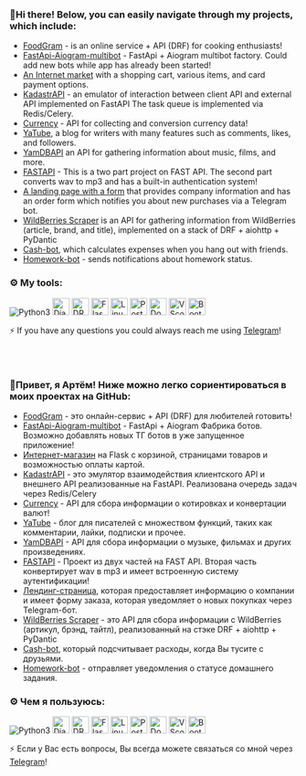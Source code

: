 ### 👋Hi there! Below, you can easily navigate through my projects, which include:

- [FoodGram](https://github.com/Artem4es/foodgram-project-react) - is an online service + API (DRF) for cooking enthusiasts!
- [FastApi-Aiogram-multibot](https://github.com/Artem4es/fastapi-aiogram-multibot) - FastApi + Aiogram multibot factory. Could add new bots while app has already been started!
- [An Internet market](https://github.com/Artem4es/motobinfile) with a shopping cart, various items, and card payment options.
- [KadastrAPI](https://github.com/Artem4es/kadastr) - an emulator of interaction between client API and external API implemented on FastAPI The task queue is implemented via Redis/Celery.
- [Currency](https://github.com/Artem4es/currency) - API for collecting and conversion currency data! 
- [YaTube](https://github.com/Artem4es/hw05_final), a blog for writers with many features such as comments, likes, and followers.
- [YamDBAPI](https://github.com/Artem4es/infra_sp2) an API for gathering information about music, films, and more.
- [FASTAPI](https://github.com/Artem4es/FASTAPI) - This is a two part project on FAST API. The second part converts wav to mp3 and has a built-in authentication system!
- [A landing page with a form](https://github.com/Artem4es/shop) that provides company information and has an order form which notifies you about new purchases via a Telegram bot.
- [WildBerries Scraper](https://github.com/Artem4es/tasks/tree/main/task_2) is an API for gathering information from WildBerries (article, brand, and title), implemented on a stack of DRF + aiohttp + PyDantic
- [Cash-bot](https://github.com/Artem4es/cash_bot), which calculates expenses when you hang out with friends.
- [Homework-bot](https://github.com/Artem4es/homework_bot) - sends notifications about homework status.

### :gear: My tools:  
<p>
  <img src="https://img.shields.io/badge/Python-FFD43B?style=for-the-badge&logo=python&logoColor=blue" alt="Python3" >
  <img src="https://img.shields.io/badge/Django-092E20?style=for-the-badge&logo=django&logoColor=green" alt="Django" height="30"> 
  <img src="https://img.shields.io/badge/django%20rest-ff1709?style=for-the-badge&logo=django&logoColor=white" alt="DRF" height="30"> 
  <img src="https://img.shields.io/badge/Flask-000000?style=for-the-badge&logo=flask&logoColor=white" alt="Flask" height="30"> 
  <img src="https://img.shields.io/badge/Linux-FCC624?style=for-the-badge&logo=linux&logoColor=black" alt="Linux" height="30">  
  <img src="https://img.shields.io/badge/PostgreSQL-316192?style=for-the-badge&logo=postgresql&logoColor=white" alt="Postgres" height="30">
  <img src="https://img.shields.io/badge/Docker-2CA5E0?style=for-the-badge&logo=docker&logoColor=white" alt="Docker" height="30">
  <img src="https://img.shields.io/badge/VSCode-0078D4?style=for-the-badge&logo=visual%20studio%20code&logoColor=white" alt="VScode logo" height="30">
  <img src="https://img.shields.io/badge/Bootstrap-563D7C?style=for-the-badge&logo=bootstrap&logoColor=white" alt="Bootstrap" height="30">  
  

⚡ If you have any questions you could always reach me using [Telegram](https://t.me/turbotjoma)!
  
  <br><br>
  
  ### 👋Привет, я Артём! Ниже можно легко сориентироваться в моих проектах на GitHub:
- [FoodGram](https://github.com/Artem4es/foodgram-project-react) - это онлайн-сервис + API (DRF) для любителей готовить!
- [FastApi-Aiogram-multibot](https://github.com/Artem4es/fastapi-aiogram-multibot) - FastApi + Aiogram Фабрика ботов. Возможно добавлять новых ТГ ботов в уже запущенное приложение!
- [Интернет-магазин](https://github.com/Artem4es/motobinfile) на Flask с корзиной, страницами товаров и возможностью оплаты картой.
- [KadastrAPI](https://github.com/Artem4es/kadastr) - это эмулятор взаимодействия клиентского API и внешнего API реализованные на FastAPI. Реализована очередь задач через Redis/Celery
- [Currency](https://github.com/Artem4es/currency) - API для сбора информации о котировках и конвертации валют! 
- [YaTube](https://github.com/Artem4es/hw05_final) - блог для писателей с множеством функций, таких как комментарии, лайки, подписки и прочее.
- [YamDBAPI](https://github.com/Artem4es/infra_sp2) - API для сбора информации о музыке, фильмах и других произведениях.
- [FASTAPI](https://github.com/Artem4es/FASTAPI) - Проект из двух частей на FAST API. Вторая часть конвертирует wav в mp3 и имеет встроенную систему аутентификации!
- [Лендинг-страница](https://github.com/Artem4es/shop), которая предоставляет информацию о компании и имеет форму заказа, которая уведомляет о новых покупках через Telegram-бот.
- [WildBerries Scraper](https://github.com/Artem4es/tasks/tree/main/task_2) - это API для сбора информации с WildBerries (артикул, брэнд, тайтл), реализованный на стэке DRF + aiohttp + PyDantic 
- [Cash-bot](https://github.com/Artem4es/cash_bot), который подсчитывает расходы, когда Вы тусите с друзьями.
- [Homework-bot](https://github.com/Artem4es/homework_bot) - отправляет уведомления о статусе домашнего задания.

### :gear: Чем я пользуюсь:
<p>
  <img src="https://img.shields.io/badge/Python-FFD43B?style=for-the-badge&logo=python&logoColor=blue" alt="Python3" >
  <img src="https://img.shields.io/badge/Django-092E20?style=for-the-badge&logo=django&logoColor=green" alt="Django" height="30"> 
  <img src="https://img.shields.io/badge/django%20rest-ff1709?style=for-the-badge&logo=django&logoColor=white" alt="DRF" height="30"> 
  <img src="https://img.shields.io/badge/Flask-000000?style=for-the-badge&logo=flask&logoColor=white" alt="Flask" height="30"> 
  <img src="https://img.shields.io/badge/Linux-FCC624?style=for-the-badge&logo=linux&logoColor=black" alt="Linux" height="30">  
  <img src="https://img.shields.io/badge/PostgreSQL-316192?style=for-the-badge&logo=postgresql&logoColor=white" alt="Postgres" height="30">
  <img src="https://img.shields.io/badge/Docker-2CA5E0?style=for-the-badge&logo=docker&logoColor=white" alt="Docker" height="30">
  <img src="https://img.shields.io/badge/VSCode-0078D4?style=for-the-badge&logo=visual%20studio%20code&logoColor=white" alt="VScode logo" height="30">
  <img src="https://img.shields.io/badge/Bootstrap-563D7C?style=for-the-badge&logo=bootstrap&logoColor=white" alt="Bootstrap" height="30">

⚡ Если у Вас есть вопросы, Вы всегда можете связаться со мной через [Telegram](https://t.me/turbotjoma)!

<!--
**Artem4es/Artem4es** is a ✨ _special_ ✨ repository because its `README.md` (this file) appears on your GitHub profile.

Here are some ideas to get you started:

- 🔭 I’m currently working on ...
- 🌱 I’m currently learning ...
- 👯 I’m looking to collaborate on ...
- 🤔 I’m looking for help with ...
- 💬 Ask me about ...
- 📫 How to reach me: ...
- 😄 Pronouns: ...
- ⚡ Fun fact: ...
-->
